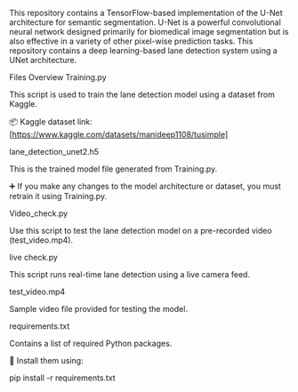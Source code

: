 This repository contains a TensorFlow-based implementation of the U-Net architecture for semantic segmentation. U-Net is a powerful convolutional neural network designed primarily for biomedical image segmentation but is also effective in a variety of other pixel-wise prediction tasks.
This repository contains a deep learning-based lane detection system using a UNet architecture.

Files Overview
Training.py

This script is used to train the lane detection model using a dataset from Kaggle.

📦 Kaggle dataset link: [https://www.kaggle.com/datasets/manideep1108/tusimple]

lane_detection_unet2.h5

This is the trained model file generated from Training.py.

➕ If you make any changes to the model architecture or dataset, you must retrain it using Training.py.

Video_check.py

Use this script to test the lane detection model on a pre-recorded video (test_video.mp4).

live check.py

This script runs real-time lane detection using a live camera feed.

test_video.mp4

Sample video file provided for testing the model.

requirements.txt

Contains a list of required Python packages.

🔧 Install them using:

pip install -r requirements.txt
